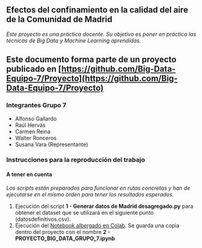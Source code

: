 ## Efectos del confinamiento en la calidad del aire de la Comunidad de Madrid

_Este proyecto es una práctica docente. Su objetivo es poner en práctica las técnicas de Big Data y Machine Learning aprendidas._

## Este documento forma parte de un proyecto publicado en [https://github.com/Big-Data-Equipo-7/Proyecto](https://github.com/Big-Data-Equipo-7/Proyecto) 

### Integrantes Grupo 7
* Alfonso Gallardo
* Raúl Hervás
* Carmen Reina
* Walter Ronceros
* Susana Vara (Representante)

### Instrucciones para la reproducción del trabajo

#### A tener en cuenta ####
*Los scripts están preparados para funcionar en rutas concretas y han de ejecutarse en el mismo orden para tener los resultados esperados.*

1. Ejecución del script **1 - Generar datos de Madrid desagregado.py** para obtener el dataset que se utilizará en el siguiente punto (datosdefinitivos.csv).
2. Ejecución del [Notebook albergado en Colab](https://colab.research.google.com/drive/1hAkG64bXv-BuhfkH0_3qH2lx-pIUcLTK#scrollTo=nh7diHL592kF). Se guarda una copia dentro del proyecto con el nombre **2 - PROYECTO_BIG_DATA_GRUPO_7.ipynb** 

